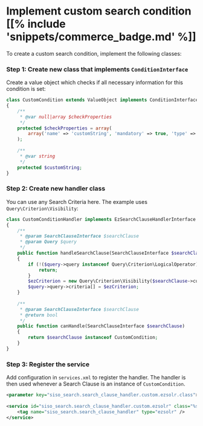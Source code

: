 # Implement custom search condition [[% include 'snippets/commerce_badge.md' %]]

To create a custom search condition, implement the following classes:

### Step 1: Create new class that implements `ConditionInterface`

Create a value object which checks if all necessary information for this condition is set:

``` php
class CustomCondition extends ValueObject implements ConditionInterface
{
    /**
     * @var null|array $checkProperties
     */
    protected $checkProperties = array(
        array('name' => 'customString', 'mandatory' => true, 'type' => 'string'),
    );
 
    /**
     * @var string
     */
    protected $customString;
}
```

### Step 2: Create new handler class

You can use any Search Criteria here. The example uses `Query\Criterion\Visibility`:

```php
class CustomConditionHandler implements EzSearchClauseHandlerInterface
{
    /**
     * @param SearchClauseInterface $searchClause
     * @param Query $query
     */
    public function handleSearchClause(SearchClauseInterface $searchClause, Query $query)
    {
        if (!($query->query instanceof Query\Criterion\LogicalOperator)) {
            return;
        }
        $ezCriterion = new Query\Criterion\Visibility($searchClause->customString);
        $query->query->criteria[] = $ezCriterion;
    }
 
    /**
     * @param SearchClauseInterface $searchClause
     * @return bool
     */
    public function canHandle(SearchClauseInterface $searchClause)
    {
        return $searchClause instanceof CustomCondition;
    }
}
```

### Step 3: Register the service

Add configuration in `services.xml` to register the handler. The handler is then used whenever a Search Clause is an instance of `CustomCondition`.

``` xml
<parameter key="siso_search.search_clause_handler.custom.ezsolr.class">path\to\CustomConditionHandler</parameter>
 
<service id="siso_search.search_clause_handler.custom.ezsolr" class="%siso_search.search_clause_handler.custom.ezsolr.class%">
    <tag name="siso_search.search_clause_handler" type="ezsolr" />
</service>
```
